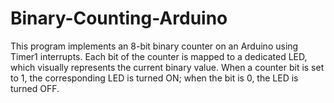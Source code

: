 # Binary-Counting-Arduino
This program implements an 8-bit binary counter on an Arduino using Timer1 interrupts. Each bit of the counter is mapped to a dedicated LED, which visually represents the current binary value. When a counter bit is set to 1, the corresponding LED is turned ON; when the bit is 0, the LED is turned OFF.
